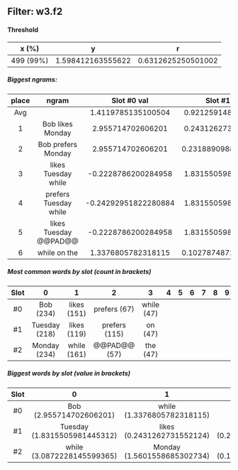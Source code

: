 ## Filter: w3.f2
#### Threshold
x (%) | y | r
:--: | :--: | :--:
499 (99%) | 1.598412163555622 | 0.6312625250501002
##### Biggest ngrams:
place | ngram | Slot #0 val | Slot #1 val | Slot #2 val | sum
:--: | :--: | :--: | :--: | :--: | :--: 
Avg | | 1.4119785135100504 | 0.9212591486398825 | 1.7425705791415576 | | 
1 | Bob likes Monday | 2.955714702606201 | 0.2431262731552124 | 1.5601558685302734 | 4.758996844291687
2 | Bob prefers Monday | 2.955714702606201 | 0.23188909888267517 | 1.5601558685302734 | 4.74775967001915
3 | likes Tuesday while | -0.2228786200284958 | 1.8315505981445312 | 3.0872228145599365 | 4.695894792675972
4 | prefers Tuesday while | -0.24292951822280884 | 1.8315505981445312 | 3.0872228145599365 | 4.675843894481659
5 | likes Tuesday @@PAD@@ | -0.2228786200284958 | 1.8315505981445312 | 0.0 | 1.6086719781160355
6 | while on the | 1.3376805782318115 | 0.10278748720884323 | 0.15794409811496735 | 1.598412163555622
##### Most common words by slot (count in brackets)
Slot | 0 | 1 | 2 | 3 | 4 | 5 | 6 | 7 | 8 | 9 | 10 | 11 | 12 | 13 | 14 | 15 | 16 | 17 | 18 | 19 | 20 | 21 | 22 | 23 | 24 | 25 | 26 | 27 | 28 | 29
 :--: | :--: | :--: | :--: | :--: | :--: | :--: | :--: | :--: | :--: | :--: | :--: | :--: | :--: | :--: | :--: | :--: | :--: | :--: | :--: | :--: | :--: | :--: | :--: | :--: | :--: | :--: | :--: | :--: | :--: | :--:
#0 | Bob (234) | likes (151) | prefers (67) | while (47)
#1 | Tuesday (218) | likes (119) | prefers (115) | on (47)
#2 | Monday (234) | while (161) | @@PAD@@ (57) | the (47)
##### Biggest words by slot (value in brackets)
Slot | 0 | 1 | 2 | 3 | 4 | 5 | 6 | 7 | 8 | 9 | 10 | 11 | 12 | 13 | 14 | 15 | 16 | 17 | 18 | 19 | 20 | 21 | 22 | 23 | 24 | 25 | 26 | 27 | 28 | 29
 :--: | :--: | :--: | :--: | :--: | :--: | :--: | :--: | :--: | :--: | :--: | :--: | :--: | :--: | :--: | :--: | :--: | :--: | :--: | :--: | :--: | :--: | :--: | :--: | :--: | :--: | :--: | :--: | :--: | :--: | :--:
#0 | Bob (2.955714702606201) | while (1.3376805782318115)
#1 | Tuesday (1.8315505981445312) | likes (0.2431262731552124) | prefers (0.23188909888267517) | on (0.10278748720884323)
#2 | while (3.0872228145599365) | Monday (1.5601558685302734) | the (0.15794409811496735)
